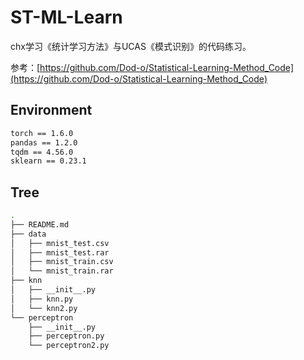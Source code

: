 # ST-ML-Learn
chx学习《统计学习方法》与UCAS《模式识别》的代码练习。

参考：[https://github.com/Dod-o/Statistical-Learning-Method_Code](https://github.com/Dod-o/Statistical-Learning-Method_Code)

## Environment
```bash
torch == 1.6.0
pandas == 1.2.0
tqdm == 4.56.0
sklearn == 0.23.1
```

## Tree
```bash
.
├── README.md
├── data
│   ├── mnist_test.csv
│   ├── mnist_test.rar
│   ├── mnist_train.csv
│   └── mnist_train.rar
├── knn
│   ├── __init__.py
│   ├── knn.py
│   └── knn2.py
└── perceptron
    ├── __init__.py
    ├── perceptron.py
    └── perceptron2.py
```
